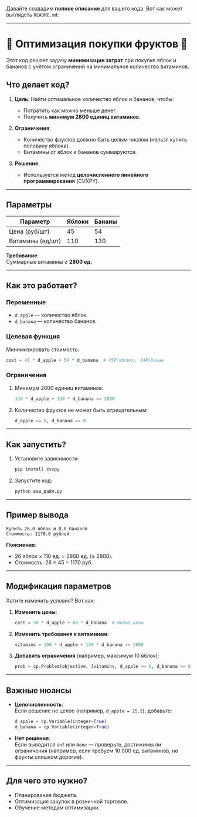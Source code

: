 Давайте создадим **полное описание** для вашего кода. Вот как может выглядеть `README.md`:

---

# 🍎 Оптимизация покупки фруктов 🍌

Этот код решает задачу **минимизации затрат** при покупке яблок и бананов с учётом ограничений на минимальное количество витаминов.

## **Что делает код?**
1. **Цель**: Найти оптимальное количество яблок и бананов, чтобы:
   - Потратить как можно меньше денег.
   - Получить **минимум 2800 единиц витаминов**.

2. **Ограничения**:
   - Количество фруктов должно быть целым числом (нельзя купить половину яблока).
   - Витамины от яблок и бананов суммируются.

3. **Решение**:
   - Используется метод **целочисленного линейного программирования** (CVXPY).

---

## **Параметры**
| Параметр | Яблоки | Бананы |
|----------|--------|--------|
| Цена (руб/шт) | 45 | 54 |
| Витамины (ед/шт) | 110 | 130 |

**Требование**:  
Суммарные витамины ≥ **2800 ед.**

---

## **Как это работает?**
### Переменные
- `d_apple` — количество яблок.
- `d_banana` — количество бананов.

### Целевая функция
Минимизировать стоимость:
```python
cost = 45 * d_apple + 54 * d_banana  # 45₽/яблоко, 54₽/банан
```

### Ограничения
1. Минимум 2800 единиц витаминов:
   ```python
   110 * d_apple + 130 * d_banana >= 2800
   ```
2. Количество фруктов не может быть отрицательным:
   ```python
   d_apple >= 0, d_banana >= 0
   ```

---

## **Как запустить?**
1. Установите зависимости:
   ```bash
   pip install cvxpy
   ```

2. Запустите код:
   ```bash
   python ваш_файл.py
   ```

---

## **Пример вывода**
```
Купить 26.0 яблок и 0.0 бананов
Стоимость: 1170.0 рублей
```

**Пояснение**:  
- 26 яблок × 110 ед. = 2860 ед. (≥ 2800).
- Стоимость: 26 × 45 = 1170 руб.

---

## **Модификация параметров**
Хотите изменить условия? Вот как:

1. **Изменить цены**:
   ```python
   cost = 50 * d_apple + 60 * d_banana  # Новые цены
   ```

2. **Изменить требования к витаминам**:
   ```python
   vitamins = 100 * d_apple + 150 * d_banana >= 3000
   ```

3. **Добавить ограничения** (например, максимум 10 яблок):
   ```python
   prob = cp.Problem(objective, [vitamins, d_apple >= 0, d_banana >= 0, d_apple <= 10])
   ```

---

## **Важные нюансы**
- **Целочисленность**:  
  Если решение не целое (например, `d_apple = 25.5`), добавьте:
  ```python
  d_apple = cp.Variable(integer=True)
  d_banana = cp.Variable(integer=True)
  ```

- **Нет решения**:  
  Если выводится `inf` или `None` — проверьте, достижимы ли ограничения (например, если требуем 10 000 ед. витаминов, но фрукты слишком дорогие).

---

## **Для чего это нужно?**
- Планирование бюджета.
- Оптимизация закупок в розничной торговле.
- Обучение методам оптимизации.
